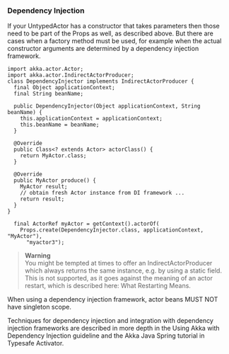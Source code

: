 ### Dependency Injection
If your UntypedActor has a constructor that takes parameters then those need to be part of the Props as well, as described above. But there are cases when a factory method must be used, for example when the actual constructor arguments are determined by a dependency injection framework.
```chsarp
import akka.actor.Actor;
import akka.actor.IndirectActorProducer;
class DependencyInjector implements IndirectActorProducer {
  final Object applicationContext;
  final String beanName;
  
  public DependencyInjector(Object applicationContext, String beanName) {
    this.applicationContext = applicationContext;
    this.beanName = beanName;
  }
  
  @Override
  public Class<? extends Actor> actorClass() {
    return MyActor.class;
  }
  
  @Override
  public MyActor produce() {
    MyActor result;
    // obtain fresh Actor instance from DI framework ...
    return result;
  }
}
  
  final ActorRef myActor = getContext().actorOf(
    Props.create(DependencyInjector.class, applicationContext, "MyActor"),
      "myactor3");
```
>**Warning**<br/>
You might be tempted at times to offer an IndirectActorProducer which always returns the same instance, e.g. by using a static field. This is not supported, as it goes against the meaning of an actor restart, which is described here: What Restarting Means.

When using a dependency injection framework, actor beans MUST NOT have singleton scope.

Techniques for dependency injection and integration with dependency injection frameworks are described in more depth in the Using Akka with Dependency Injection guideline and the Akka Java Spring tutorial in Typesafe Activator.
